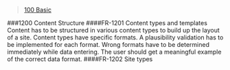 [index]: https://github.com/massiveart/sulu-docs/tree/master/system-requirements/ "Index"
[label_100]: https://github.com/massiveart/sulu-docs/tree/master/system-requirements/100-basic "100 Basic"
[package_1100]: https://github.com/massiveart/sulu-docs/tree/master/system-requirements/100-basic/caching.md "1100 Caching Mechanisms"
[package_1150]: https://github.com/massiveart/sulu-docs/tree/master/system-requirements/100-basic/url-management.md "1150 URL Management"
[package_1200]: https://github.com/massiveart/sulu-docs/tree/master/system-requirements/100-basic/structure.md "1200 Content Structure"
[package_1250]: https://github.com/massiveart/sulu-docs/tree/master/system-requirements/100-basic/multi-portal.md "1250 Multi-portal Capability"
[package_1300]: https://github.com/massiveart/sulu-docs/tree/master/system-requirements/100-basic/multi-lingual.md "1300 Multi-lingual Capability"
[package_1350]: https://github.com/massiveart/sulu-docs/tree/master/system-requirements/100-basic/workflow.md "1350 Workflow Management"
[package_1400]: https://github.com/massiveart/sulu-docs/tree/master/system-requirements/100-basic/publication.md "1400 Publication"
[package_1450]: https://github.com/massiveart/sulu-docs/tree/master/system-requirements/100-basic/sem-seo.md "1450 SEM/SEO Support"
[package_1500]: https://github.com/massiveart/sulu-docs/tree/master/system-requirements/100-basic/search "1500 Search"
[package_1550]: https://github.com/massiveart/sulu-docs/tree/master/system-requirements/100-basic/interfaces "1550 Data Interfaces"
[package_1600]: https://github.com/massiveart/sulu-docs/tree/master/system-requirements/100-basic/security "1600 Security"
[package_1650]: https://github.com/massiveart/sulu-docs/tree/master/system-requirements/100-basic/image-handling "1650 Image Handling"
[label_200]: https://github.com/massiveart/sulu-docs/tree/master/system-requirements/200-settings "200 Settings"
[label_300]: https://github.com/massiveart/sulu-docs/tree/master/system-requirements/300-portals "300 Portals"
[label_400]: https://github.com/massiveart/sulu-docs/tree/master/system-requirements/400-assets "400 Assets"
[label_500]: https://github.com/massiveart/sulu-docs/tree/master/system-requirements/500-contacts "500 Contacts"
[label_600]: https://github.com/massiveart/sulu-docs/tree/master/system-requirements/600-global "600 Global"
[label_700]: https://github.com/massiveart/sulu-docs/tree/master/system-requirements/700-dashboard "700 Dashboard"

> [100 Basic][label_100]

###1200 Content Structure
####FR-1201 Content types and templates
Content has to be structured in various content types to build up the layout of a site. Content types have specific formats. A plausibility validation has to be implemented for each format. Wrong formats have to be determined immediately while data entering. The user should get a meaningful example of the correct data format.
####FR-1202 Site types